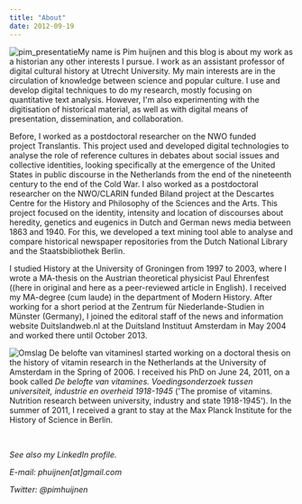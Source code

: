 ```yaml
---
title: "About"
date: 2012-09-19
---
```


![pim_presentatie](https://pimhuijnen.com/wp-content/uploads/2018/04/pim_presentatie.jpg?w=300)My name is Pim huijnen and this blog is about my work as a historian any other interests I pursue. I work as an assistant professor of digital cultural history at Utrecht University. My main interests are in the circulation of knowledge between science and popular culture. I use and develop digital techniques to do my research, mostly focusing on quantitative text analysis. However, I'm also experimenting with the digitisation of historical material, as well as with digital means of presentation, dissemination, and collaboration.

Before, I worked as a postdoctoral researcher on the NWO funded project Translantis. This project used and developed digital technologies to analyse the role of reference cultures in debates about social issues and collective identities, looking specifically at the emergence of the United States in public discourse in the Netherlands from the end of the nineteenth century to the end of the Cold War. I also worked as a postdoctoral researcher on the NWO/CLARIN funded Biland project at the Descartes Centre for the History and Philosophy of the Sciences and the Arts. This project focused on the identity, intensity and location of discourses about heredity, genetics and eugenics in Dutch and German news media between 1863 and 1940. For this, we developed a text mining tool able to analyse and compare historical newspaper repositories from the Dutch National Library and the Staatsbibliothek Berlin.

I studied History at the University of Groningen from 1997 to 2003, where I wrote a MA-thesis on the Austrian theoretical physicist Paul Ehrenfest ((here in original and here as a peer-reviewed article in English). I received my MA-degree (cum laude) in the department of Modern History. After working for a short period at the Zentrum für Niederlande-Studien in Münster (Germany), I joined the editoral staff of the news and information website Duitslandweb.nl at the Duitsland Instituut Amsterdam in May 2004 and worked there until October 2013.

![Omslag De belofte van vitamines](http://pimhuijnen.com/wp-content/uploads/2012/09/de-belofte-van-vitamines-pim-huijnen-9789087042417-voorkant.jpg?w=199)I started working on a doctoral thesis on the history of vitamin research in the Netherlands at the University of Amsterdam in the Spring of 2006. I received his PhD on June 24, 2011, on a book called _De belofte van vitamines. Voedingsonderzoek tussen universiteit, industrie en overheid 1918-1945_ ('The promise of vitamins. Nutrition research between university, industry and state 1918-1945'). In the summer of 2011, I received a grant to stay at the Max Planck Institute for the History of Science in Berlin.

 

_See also my LinkedIn profile._

_E-mail: phuijnen\[at\]gmail.com_

_Twitter: @pimhuijnen_
